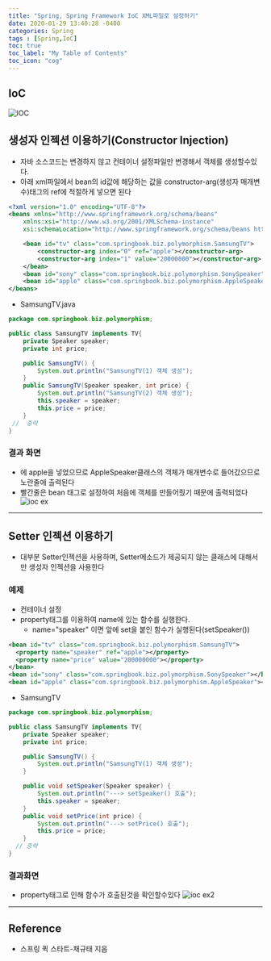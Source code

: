 ```yaml
---
title: "Spring, Spring Framework IoC XML파일로 설정하기"
date: 2020-01-29 13:40:28 -0400
categories: Spring
tags : [Spring,IoC]
toc: true
toc_label: "My Table of Contents"
toc_icon: "cog"
---
```

## IoC
![IOC](https://user-images.githubusercontent.com/55946791/73336539-6fc64500-42b5-11ea-85c5-43153dabd93d.JPG)

## 생성자 인젝션 이용하기(Constructor Injection)
- 자바 소스코드는 변경하지 않고 컨테이너 설정파일만 변경해서 객체를 생성할수있다.
- 아래 xml파일에서 bean의 id값에 해당하는 값을 constructor-arg(생성자 매개변수)태그의 ref에 적절하게 넣으면 된다

```xml
<?xml version="1.0" encoding="UTF-8"?>
<beans xmlns="http://www.springframework.org/schema/beans"
	xmlns:xsi="http://www.w3.org/2001/XMLSchema-instance"
	xsi:schemaLocation="http://www.springframework.org/schema/beans http://www.springframework.org/schema/beans/spring-beans.xsd">

	<bean id="tv" class="com.springbook.biz.polymorphism.SamsungTV">
		<constructor-arg index="0" ref="apple"></constructor-arg>
		<constructor-arg index="1" value="20000000"></constructor-arg>
	</bean>
	<bean id="sony" class="com.springbook.biz.polymorphism.SonySpeaker"></bean>
	<bean id="apple" class="com.springbook.biz.polymorphism.AppleSpeaker"></bean>
</beans>
```


- SamsungTV.java

```java
package com.springbook.biz.polymorphism;

public class SamsungTV implements TV{
	private Speaker speaker;
	private int price;

	public SamsungTV() {
		System.out.println("SamsungTV(1) 객체 생성");
	}
	public SamsungTV(Speaker speaker, int price) {
		System.out.println("SamsungTV(2) 객체 생성");
		this.speaker = speaker;
		this.price = price;
	}
 //  중략
}
```

### 결과 화면
- <constructor-arg index="0" ref="apple"></constructor-arg> 에 apple을 넣었으므로 AppleSpeaker클래스의 객체가 매개변수로 들어갔으므로 노란줄에 출력된다
- 빨간줄은 <bean id="apple" class="com.springbook.biz.polymorphism.AppleSpeaker"></bean> bean 태그로 설정하여 처음에 객체를 만들어줬기 때문에 출력되었다
![ioc ex](https://user-images.githubusercontent.com/55946791/73336346-ed3d8580-42b4-11ea-9559-f95dc6858cef.JPG)

---

## Setter 인젝션 이용하기
- 대부분 Setter인젝션을 사용하며, Setter메소드가 제공되지 않는 클래스에 대해서만 생성자 인젝션을 사용한다

### 예제
- 컨테이너 설정
- property태그를 이용하여 name에 있는 함수를 실행한다.
  - name="speaker" 이면 앞에 set을 붙인 함수가 실행된다(setSpeaker())

```xml
<bean id="tv" class="com.springbook.biz.polymorphism.SamsungTV">
  <property name="speaker" ref="apple"></property>
  <property name="price" value="200000000"></property>
</bean>
<bean id="sony" class="com.springbook.biz.polymorphism.SonySpeaker"></bean>
<bean id="apple" class="com.springbook.biz.polymorphism.AppleSpeaker"></bean>
```

- SamsungTV

```java
package com.springbook.biz.polymorphism;

public class SamsungTV implements TV{
	private Speaker speaker;
	private int price;

	public SamsungTV() {
		System.out.println("SamsungTV(1) 객체 생성");
	}

	public void setSpeaker(Speaker speaker) {
		System.out.println("---> setSpeaker() 호출");
		this.speaker = speaker;
	}
	public void setPrice(int price) {
		System.out.println("---> setPrice() 호출");
		this.price = price;
	}
  // 중략
}
```

### 결과화면
- property태그로 인해 함수가 호출된것을 확인할수있다
![ioc ex2](https://user-images.githubusercontent.com/55946791/73337005-c1bb9a80-42b6-11ea-8bde-e8184096b8e5.JPG)



---
## Reference
- 스프링 퀵 스타트-채규태 지음

